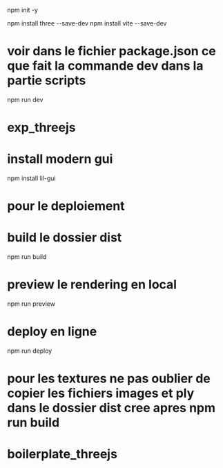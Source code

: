
npm init -y

npm install three --save-dev
npm install vite --save-dev

# voir dans le fichier package.json ce que fait la commande dev dans la partie scripts
npm run dev


# exp_threejs


# install modern gui
npm install lil-gui 


# pour le deploiement
# build le dossier dist
npm run build 
# preview le rendering en local
npm run preview
# deploy en ligne
npm run deploy

# pour les textures ne pas oublier de copier les fichiers images et ply dans le dossier dist cree apres npm run build
# boilerplate_threejs
